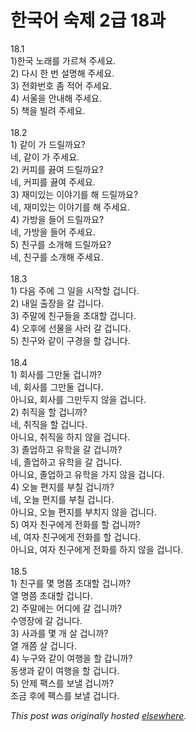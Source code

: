 # 한국어 숙제 2급 18과

<p>18.1<br>1)&#54620;&#44397; &#45432;&#47000;&#47484; &#44032;&#47476;&#52432; &#51452;&#49464;&#50836;.<br>2) &#45796;&#49884; &#54620; &#48264; &#49444;&#47749;&#54644; &#51452;&#49464;&#50836;.<br>3) &#51204;&#54868;&#48264;&#54840; &#51328; &#51201;&#50612; &#51452;&#49464;&#50836;.<br>4) &#49436;&#50872;&#51012; &#50504;&#45236;&#54644; &#51452;&#49464;&#50836;.<br>5) &#52293;&#51012; &#48716;&#47140; &#51452;&#49464;&#50836;.<br><br>18.2<br>1) &#44057;&#51060; &#44032; &#46300;&#47540;&#44620;&#50836;?<br>&#45348;, &#44057;&#51060; &#44032; &#51452;&#49464;&#50836;.<br>2) &#52964;&#54588;&#47484; &#45139;&#50668; &#46300;&#47540;&#44620;&#50836;?<br>&#45348;, &#52964;&#54588;&#47484; &#45139;&#50668; &#51452;&#49464;&#50836;.<br>3) &#51116;&#48120;&#51080;&#45716; &#51060;&#50556;&#44592;&#47484; &#54644; &#46300;&#47540;&#44620;&#50836;?<br>&#45348;, &#51116;&#48120;&#51080;&#45716; &#51060;&#50556;&#44592;&#47484; &#54644; &#51452;&#49464;&#50836;.<br>4) &#44032;&#48169;&#51012; &#46308;&#50612; &#46300;&#47540;&#44620;&#50836;?<br>&#45348;, &#44032;&#48169;&#51012; &#46308;&#50612; &#51452;&#49464;&#50836;.<br>5) &#52828;&#44396;&#47484; &#49548;&#44060;&#54644; &#46300;&#47540;&#44620;&#50836;?<br>&#45348;, &#52828;&#44396;&#47484; &#49548;&#44060;&#54644; &#51452;&#49464;&#50836;.<br><br>18.3<br>1) &#45796;&#51020; &#51452;&#50640; &#44536; &#51068;&#51012; &#49884;&#51089;&#54624; &#44161;&#45768;&#45796;.<br>2) &#45236;&#51068; &#52636;&#51109;&#51012; &#44040; &#44161;&#45768;&#45796;.<br>3) &#51452;&#47568;&#50640; &#52828;&#44396;&#46308;&#51012; &#52488;&#45824;&#54624; &#44161;&#45768;&#45796;.<br>4) &#50724;&#54980;&#50640; &#49440;&#47932;&#51012; &#49324;&#47084; &#44040; &#44161;&#45768;&#45796;.<br>5) &#52828;&#44396;&#50752; &#44057;&#51060; &#44396;&#44221;&#51012; &#54624; &#44161;&#45768;&#45796;.<br><br>18.4<br>1) &#54924;&#49324;&#47484; &#44536;&#47564;&#46168; &#44161;&#45768;&#44620;?<br>&#45348;, &#54924;&#49324;&#47484; &#44536;&#47564;&#46168; &#44161;&#45768;&#45796;.<br>&#50500;&#45768;&#50836;, &#54924;&#49324;&#47484; &#44536;&#47564;&#46160;&#51648; &#50506;&#51012; &#44161;&#45768;&#45796;.<br>2) &#52712;&#51649;&#51012; &#54624; &#44161;&#45768;&#44620;?<br>&#45348;, &#52712;&#51649;&#51012; &#54624; &#44161;&#45768;&#45796;.<br>&#50500;&#45768;&#50836;, &#52712;&#51649;&#51012; &#54616;&#51648; &#50506;&#51012; &#44161;&#45768;&#45796;.<br>3) &#51320;&#50629;&#54616;&#44256; &#50976;&#54617;&#51012; &#44040; &#44161;&#45768;&#44620;?<br>&#45348;, &#51320;&#50629;&#54616;&#44256; &#50976;&#54617;&#51012; &#44040; &#44161;&#45768;&#45796;.<br>&#50500;&#45768;&#50836;, &#51320;&#50629;&#54616;&#44256; &#50976;&#54617;&#51012; &#44032;&#51648; &#50506;&#51012; &#44161;&#45768;&#45796;.<br>4) &#50724;&#45720; &#54200;&#51648;&#47484; &#48512;&#52832; &#44161;&#45768;&#44620;?<br>&#45348;, &#50724;&#45720; &#54200;&#51648;&#47484; &#48512;&#52832; &#44161;&#45768;&#45796;.<br>&#50500;&#45768;&#50836;, &#50724;&#45720; &#54200;&#51648;&#47484; &#48512;&#52824;&#51648; &#50506;&#51012; &#44161;&#45768;&#45796;.<br>5) &#50668;&#51088; &#52828;&#44396;&#50640;&#44172; &#51204;&#54868;&#47484; &#54624; &#44161;&#45768;&#44620;?<br>&#45348;, &#50668;&#51088; &#52828;&#44396;&#50640;&#44172; &#51204;&#54868;&#47484; &#54624; &#44161;&#45768;&#45796;.<br>&#50500;&#45768;&#50836;, &#50668;&#51088; &#52828;&#44396;&#50640;&#44172; &#51204;&#54868;&#47484; &#54616;&#51648; &#50506;&#51012; &#44161;&#45768;&#45796;.<br><br>18.5<br>1) &#52828;&#44396;&#47484; &#47751; &#47749;&#52196; &#52488;&#45824;&#54624; &#44161;&#45768;&#44620;?<br>&#50676; &#47749;&#52196; &#52488;&#45824;&#54624; &#44161;&#45768;&#45796;.<br>2) &#51452;&#47568;&#50640;&#45716; &#50612;&#46356;&#50640; &#44040; &#44161;&#45768;&#44620;?<br>&#49688;&#50689;&#51109;&#50640; &#44040; &#44161;&#45768;&#45796;.<br>3) &#49324;&#44284;&#47484; &#47751; &#44060; &#49332; &#44161;&#45768;&#44620;?<br>&#50676; &#44060;&#52196; &#49332; &#44161;&#45768;&#45796;.<br>4) &#45572;&#44396;&#50752; &#44057;&#51060; &#50668;&#54665;&#51012; &#54624; &#44049;&#45768;&#44620;?<br>&#46041;&#49373;&#44284; &#44057;&#51060; &#50668;&#54665;&#51012; &#54624; &#44161;&#45768;&#45796;.<br>5) &#50504;&#51228; &#54057;&#49828;&#47484; &#48372;&#45244; &#44161;&#45768;&#44620;?<br>&#51312;&#44552; &#54980;&#50640; &#54057;&#49828;&#47484; &#48372;&#45244; &#44161;&#45768;&#45796;.</p>


*This post was originally hosted [elsewhere](http://planspace.blogspot.com/2009/03/2-18.html).*

